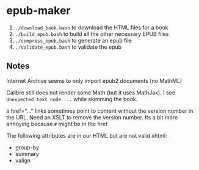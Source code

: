 # epub-maker

1. `./download_book.bash` to download the HTML files for a book
1. `./build_epub.bash` to build all the other necessary EPUB files
1. `./compress_epub.bash` to generate an epub file
1. `./validate_epub.bash` to validate the epub



## Notes

Internet Archive seems to only import epub2 documents (no MathML)

Calibre still does not render some Math (but it uses MathJax). I see `Unexpected text node ...` while skimming the book.

a href="..." links sometimes point to content without the version number in the URL. Need an XSLT to remove the version number. Its a bit more annoying because `#` might be in the href

The following attributes are in our HTML but are not valid xhtml:

- group-by
- summary
- valign

